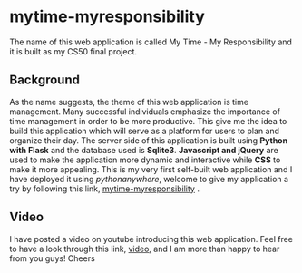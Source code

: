 # mytime-myresponsibility

The name of this web application is called My Time - My Responsibility and it is built as my CS50 final project.

## Background

As the name suggests, the theme of this web application is time management. Many successful individuals emphasize the importance of time management in order to be more productive. This give me the idea to build this application which will serve as a platform for users to plan and organize their day. The server side of this application is built using **Python with Flask** and the database used is **Sqlite3**. **Javascript and jQuery** are used to make the application more dynamic and interactive while **CSS** to make it more appealing. This is my very first self-built web application and I have deployed it using *pythonanywhere*, welcome to give my application a try by following this link, [mytime-myresponsibility](http://marcushwz.pythonanywhere.com/) .

## Video

I have posted a video on youtube introducing this web application. Feel free to have a look through this link, [video](http://youtube.com), and I am more than happy to hear from you guys! Cheers

